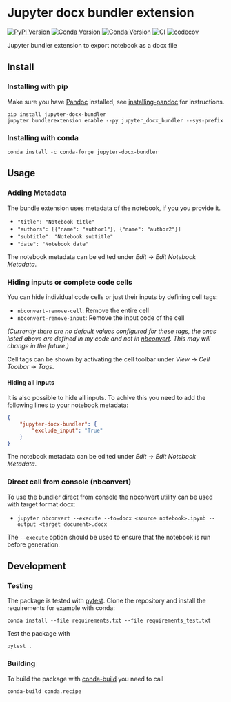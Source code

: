 # Jupyter docx bundler extension

[![PyPi Version](https://img.shields.io/pypi/v/jupyter-docx-bundler.svg)](https://pypi.org/project/jupyter-docx-bundler/)
[![Conda Version](https://img.shields.io/conda/vn/conda-forge/jupyter-docx-bundler.svg)](https://anaconda.org/conda-forge/jupyter-docx-bundler)
[![Conda Version](https://img.shields.io/conda/vn/mrossi/jupyter-docx-bundler.svg)](https://anaconda.org/mrossi/jupyter-docx-bundler)
![CI](https://github.com/m-rossi/jupyter-docx-bundler/workflows/CI/badge.svg)
[![codecov](https://codecov.io/gh/m-rossi/jupyter-docx-bundler/branch/master/graph/badge.svg)](https://codecov.io/gh/m-rossi/jupyter-docx-bundler)

Jupyter bundler extension to export notebook as a docx file

## Install

### Installing with pip

Make sure you have [Pandoc](https://pandoc.org) installed, see [installing-pandoc](https://github.com/bebraw/pypandoc#installing-pandoc) for instructions.

```
pip install jupyter-docx-bundler
jupyter bundlerextension enable --py jupyter_docx_bundler --sys-prefix
```

### Installing with conda

```
conda install -c conda-forge jupyter-docx-bundler
```

## Usage

### Adding Metadata

The bundle extension uses metadata of the notebook, if you you provide it.

* `"title": "Notebook title"`
* `"authors": [{"name": "author1"}, {"name": "author2"}]`
* `"subtitle": "Notebook subtitle"`
* `"date": "Notebook date"`

The notebook metadata can be edited under _Edit_ -> _Edit Notebook Metadata_.

### Hiding inputs or complete code cells

You can hide individual code cells or just their inputs by defining cell tags:

* `nbconvert-remove-cell`: Remove the entire cell
* `nbconvert-remove-input`: Remove the input code of the cell

_(Currently there are no default values configured for these tags, the ones listed above are defined in my code and not in [nbconvert](https://github.com/jupyter/nbconvert). This may will change in the future.)_

Cell tags can be shown by activating the cell toolbar under _View_ -> _Cell Toolbar_ -> _Tags_.

#### Hiding all inputs

It is also possible to hide all inputs. To achive this you need to add the following lines to your notebook metadata:

```json
{
    "jupyter-docx-bundler": {
        "exclude_input": "True"
    }
}
```

The notebook metadata can be edited under _Edit_ -> _Edit Notebook Metadata_.

### Direct call from console (nbconvert)

To use the bundler direct from console the nbconvert utility can be used with target format docx:

* `jupyter nbconvert --execute --to=docx <source notebook>.ipynb --output <target document>.docx`

The `--execute` option should be used to ensure that the notebook is run before generation.

## Development

### Testing

The package is tested with [pytest](https://docs.pytest.org/en/latest/). Clone the repository and install the requirements for example with conda:
```
conda install --file requirements.txt --file requirements_test.txt
```
Test the package with
```
pytest .
```

### Building

To build the package with [conda-build](https://github.com/conda/conda-build) you need to call
```
conda-build conda.recipe
```
